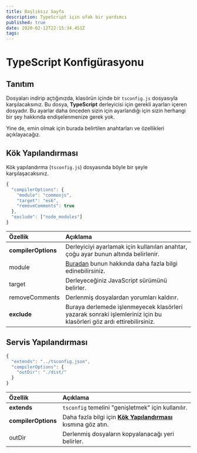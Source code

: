 ```yaml
---
title: Başlıksız Sayfa
description: TypeScript için ufak bir yardımcı
published: true
date: 2020-02-12T22:15:34.451Z
tags:
---
```


# TypeScript Konfigürasyonu

## Tanıtım

Dosyaları indirip açtığınızda, klasörün içinde bir `tsconfig.js` dosyasıyla karşılacaksınız. Bu dosya, **TypeScript** derleyicisi için gerekli ayarları içeren dosyadır. Bu ayarlar daha önceden sizin için ayarlandığı için sizin herhangi bir şey hakkında endişelenmenize gerek yok.

Yine de, emin olmak için burada belirtilen anahtarları ve özellikleri açıklayacağız.

## Kök Yapılandırması

Kök yapılandırma (`tsconfig.js`) dosyasında böyle bir şeyle karşılaşacaksınız.

```javascript
{
  "compilerOptions": {
    "module": "commonjs",
    "target": "es6",
    "removeComments": true
  },
  "exclude": ["node_modules"]
}
```

| Özellik             | Açıklama                                                                                                              |
|:------------------- |:--------------------------------------------------------------------------------------------------------------------- |
| **compilerOptions** | Derleyiciyi ayarlamak için kullanılan anahtar, çoğu ayar bunun altında belirlenir.                                    |
| module              | [Buradan](https://www.typescriptlang.org/docs/handbook/modules.html) bunun hakkında daha fazla bilgi edinebilirsiniz. |
| target              | Derleyeceğiniz JavaScript sürümünü belirler.                                                                          |
| removeComments      | Derlenmiş dosyalardan yorumları kaldırır.                                                                             |
| **exclude**         | Buraya derlemede işlenmeyecek klasörleri yazarak sonraki işlemleriniz için bu klasörleri göz ardı ettirebilirsiniz.   |

## Servis Yapılandırması

```javascript
{
  "extends": "../tsconfig.json",
  "compilerOptions": {
    "outDir": "./dist/"
  }
}
```

| Özellik             | Açıklama                                                                                                    |
|:------------------- |:----------------------------------------------------------------------------------------------------------- |
| **extends**         | `tsconfig` temelini "genişletmek" için kullanılır.                                                          |
| **compilerOptions** | Daha fazla bilgi için [**Kök Yapılandırması**](/dev/presence/tsconfig#root-configuration) kısmına göz atın. |
| outDir              | Derlenmiş dosyaların kopyalanacağı yeri belirler.                                                           |